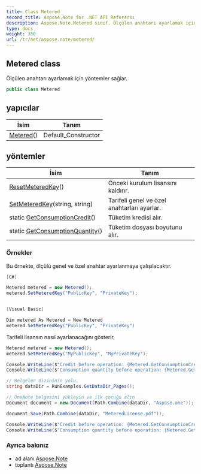 ```yaml
---
title: Class Metered
second_title: Aspose.Note for .NET API Referansı
description: Aspose.Note.Metered sınıf. Ölçülen anahtarı ayarlamak için yöntemler sağlar.
type: docs
weight: 350
url: /tr/net/aspose.note/metered/
---
```

## Metered class

Ölçülen anahtarı ayarlamak için yöntemler sağlar.

```csharp
public class Metered
```

## yapıcılar

| İsim | Tanım |
| --- | --- |
| [Metered](metered/)() | Default_Constructor |

## yöntemler

| İsim | Tanım |
| --- | --- |
| [ResetMeteredKey](../../aspose.note/metered/resetmeteredkey/)() | Önceki kurulum lisansını kaldırır. |
| [SetMeteredKey](../../aspose.note/metered/setmeteredkey/)(string, string) | Tarifeli genel ve özel anahtarları ayarlar. |
| static [GetConsumptionCredit](../../aspose.note/metered/getconsumptioncredit/)() | Tüketim kredisi alır. |
| static [GetConsumptionQuantity](../../aspose.note/metered/getconsumptionquantity/)() | Tüketim dosyası boyutunu alır. |

### Örnekler

Bu örnekte, ölçülü genel ve özel anahtar ayarlanmaya çalışılacaktır.

```csharp
[C#]

Metered metered = new Metered();
metered.SetMeteredKey("PublicKey", "PrivateKey");


[Visual Basic]

Dim metered As Metered = New Metered
metered.SetMeteredKey("PublicKey", "PrivateKey")
```

Tarifeli lisansın nasıl ayarlanacağını gösterir.

```csharp
Metered metered = new Metered();
metered.SetMeteredKey("MyPublicKey", "MyPrivateKey");

Console.WriteLine($"Credit before operation: {Metered.GetConsumptionCredit():F2}");
Console.WriteLine($"Consumption quantity before operation: {Metered.GetConsumptionQuantity():F2}");

// Belgeler dizininin yolu.
string dataDir = RunExamples.GetDataDir_Pages();

// OneNote belgesini yükleyin ve ilk çocuğu alın           
Document document = new Document(Path.Combine(dataDir, "Aspose.one"));

document.Save(Path.Combine(dataDir, "MeteredLicense.pdf"));

Console.WriteLine($"Credit before operation: {Metered.GetConsumptionCredit():F2}");
Console.WriteLine($"Consumption quantity before operation: {Metered.GetConsumptionQuantity():F2}");
```

### Ayrıca bakınız

* ad alanı [Aspose.Note](../../aspose.note/)
* toplantı [Aspose.Note](../../)


